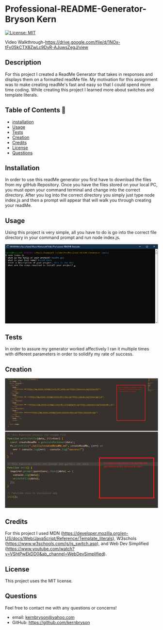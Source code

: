 # Professional-README-Generator-Bryson Kern

[![License: MIT](https://img.shields.io/badge/License-MIT-yellow.svg)](https://opensource.org/licenses/MIT)

Video Walkthrough-https://drive.google.com/file/d/1NOx-tFv0SkCTX8ZwLc9DyR-AJuwsZegJ/view

## Description

For this project I created a ReadMe Generator that takes in responses and displays them on a formatted readMe file. My motivation for this assignment was to make creating readMe's fast and easy so that I could spend more time coding. While creating this project I learned more about switches and template literals.

## Table of Contents 🧙

- [installation](#installation)
- [Usage](#usage)
- [Tests](#Tests)
- [Creation](#Creation)
- [Credits](#credits)
- [License](#license)
- [Questions](#Questions)

## Installation

In order to use this readMe generator you first have to download the files from my gitHub Repository. Once you have the files stored on your local PC, you must open your command terminal and change into the correct directory. After you log into the correct directory you simply just type node index.js and then a prompt will appear that will walk you through creating your readMe.

## Usage

Using this project is very simple, all you have to do is go into the correct file directory in your command prompt and run node index.js.

![usage](./images/usage.png)

## Tests

In order to assure my generator worked affectively I ran it multiple times with different parameters in order to solidify my rate of success.

## Creation

![Switch](./images/switch.png)
![Prompt and ReadMe creation](./images/creation.png)

## Credits

For this project I used MDN (https://developer.mozilla.org/en-US/docs/Web/JavaScript/Reference/Template_literals), W3schols (https://www.w3schools.com/js/js_switch.asp), and Web Dev Simplified (https://www.youtube.com/watch?v=VShtPwEkDD0&ab_channel=WebDevSimplified).

## License

This project uses the MIT license.

## Questions

Feel free to contact me with any questions or concerns!

- email: kernbryson@yahoo.com
- GitHub: https://github.com/kernbryson
